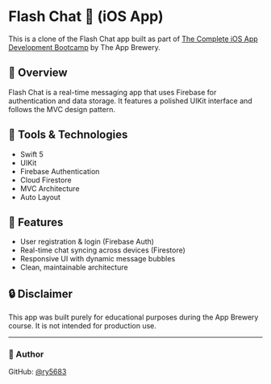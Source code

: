 # Flash Chat 💬 (iOS App)

This is a clone of the Flash Chat app built as part of [The Complete iOS App Development Bootcamp](https://www.appbrewery.co/p/ios-development-course) by The App Brewery.

## 📱 Overview

Flash Chat is a real-time messaging app that uses Firebase for authentication and data storage. It features a polished UIKit interface and follows the MVC design pattern.

## 🧰 Tools & Technologies

- Swift 5
- UIKit
- Firebase Authentication
- Cloud Firestore
- MVC Architecture
- Auto Layout

## 🚀 Features

- User registration & login (Firebase Auth)
- Real-time chat syncing across devices (Firestore)
- Responsive UI with dynamic message bubbles
- Clean, maintainable architecture

## 🔒 Disclaimer

This app was built purely for educational purposes during the App Brewery course. It is not intended for production use.

---

### 👤 Author

GitHub: [@ry5683](https://github.com/ry5683)